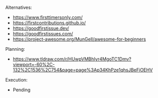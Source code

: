 Alternatives:
- https://www.firsttimersonly.com/
- https://firstcontributions.github.io/
- https://goodfirstissue.dev/
- https://goodfirstissues.com/
- https://project-awesome.org/MunGell/awesome-for-beginners

Planning:
- https://www.tldraw.com/r/HUwpVMBhIyr4MgoTC1Dmv?viewport=-60%2C-132%2C1536%2C754&page=page%3Ap34KhPze1qhsJBeFiOEHV

Execution:
- Pending